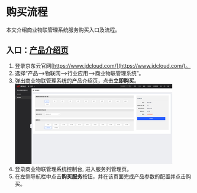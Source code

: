 # 购买流程

本文介绍商业物联管理系统服务购买入口及流程。

## 入口：[产品介绍页](https://www.jdcloud.com/cn/products/moiot)

1. 登录京东云官网[https://www.jdcloud.com/](https://www.jdcloud.com/)。
2. 选择“产品-->物联网-->行业应用-->商业物联管理系统”。
3. 弹出商业物联管理系统的产品介绍页，点击**立即购买**。
![立即购买](../../../../image/IoT/MoIoT/BuyNow.png)
4. 登录商业物联管理系统控制台, 进入服务列管理页。
5. 在左侧导航栏中点击**购买服务**按钮，并在该页面完成产品参数的配置并点击购买。


